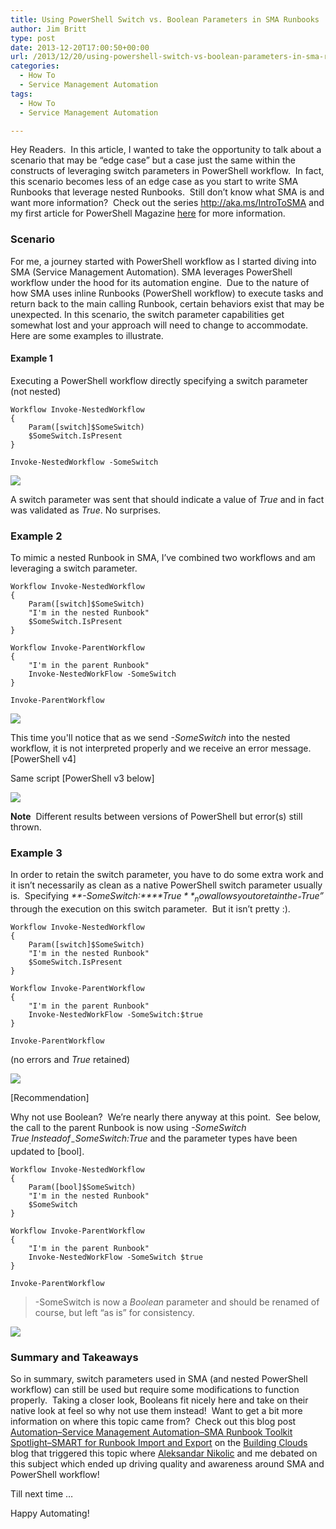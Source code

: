 ```yaml
---
title: Using PowerShell Switch vs. Boolean Parameters in SMA Runbooks
author: Jim Britt
type: post
date: 2013-12-20T17:00:50+00:00
url: /2013/12/20/using-powershell-switch-vs-boolean-parameters-in-sma-runbooks/
categories:
  - How To
  - Service Management Automation
tags:
  - How To
  - Service Management Automation

---
```

Hey Readers.  In this article, I wanted to take the opportunity to talk about a scenario that may be “edge case” but a case just the same within the constructs of leveraging switch parameters in PowerShell workflow.  In fact, this scenario becomes less of an edge case as you start to write SMA Runbooks that leverage nested Runbooks.  Still don’t know what SMA is and want more information?  Check out the series <http://aka.ms/IntroToSMA> and my first article for PowerShell Magazine [here](/2013/12/11/be-smart-with-windows-azure-pack-and-sma/) for more information.

### Scenario

For me, a journey started with PowerShell workflow as I started diving into SMA (Service Management Automation). SMA leverages PowerShell workflow under the hood for its automation engine.  Due to the nature of how SMA uses inline Runbooks (PowerShell workflow) to execute tasks and return back to the main calling Runbook, certain behaviors exist that may be unexpected. In this scenario, the switch parameter capabilities get somewhat lost and your approach will need to change to accommodate.  Here are some examples to illustrate.

#### Example 1

Executing a PowerShell workflow directly specifying a switch parameter (not nested)

```
Workflow Invoke-NestedWorkflow
{
    Param([switch]$SomeSwitch)
    $SomeSwitch.IsPresent
}

Invoke-NestedWorkflow -SomeSwitch
```

![](/images/smabool1.png)

A switch parameter was sent that should indicate a value of _True_ and in fact was validated as _True_. No surprises.

### Example 2

To mimic a nested Runbook in SMA, I&#8217;ve combined two workflows and am leveraging a switch parameter.

```
Workflow Invoke-NestedWorkflow
{
    Param([switch]$SomeSwitch)
    "I'm in the nested Runbook"
    $SomeSwitch.IsPresent
}

Workflow Invoke-ParentWorkflow
{
    "I'm in the parent Runbook"
    Invoke-NestedWorkFlow -SomeSwitch
}

Invoke-ParentWorkflow
```

![](/images/smabool2.png)

This time you'll notice that as we send _-SomeSwitch_ into the nested workflow, it is not interpreted properly and we receive an error message. [PowerShell v4] 

Same script [PowerShell v3 below]

![](/images/smabool3.png)

**Note**  Different results between versions of PowerShell but error(s) still thrown.

### Example 3

In order to retain the switch parameter, you have to do some extra work and it isn’t necessarily as clean as a native PowerShell switch parameter usually is.  Specifying _**-SomeSwitch:****$True**_ now allows you to retain the _“$True”_ through the execution on this switch parameter.  But it isn’t pretty :).

```
Workflow Invoke-NestedWorkflow
{
    Param([switch]$SomeSwitch)
    "I'm in the nested Runbook"
    $SomeSwitch.IsPresent
}

Workflow Invoke-ParentWorkflow
{
    "I'm in the parent Runbook"
    Invoke-NestedWorkFlow -SomeSwitch:$true
}

Invoke-ParentWorkflow
```

(no errors and _True_ retained)

![](/images/smabool4.png)

[Recommendation]

Why not use Boolean?  We’re nearly there anyway at this point.  See below, the call to the parent Runbook is now using _-SomeSwitch $True_. Instead of _-SomeSwitch:$True_ and the parameter types have been updated to [bool].

```
Workflow Invoke-NestedWorkflow
{
    Param([bool]$SomeSwitch)
    "I'm in the nested Runbook"
    $SomeSwitch
}

Workflow Invoke-ParentWorkflow
{
    "I'm in the parent Runbook"
    Invoke-NestedWorkFlow -SomeSwitch $true
}

Invoke-ParentWorkflow
```

> -SomeSwitch is now a _Boolean_ parameter and should be renamed of course, but left “as is” for consistency.

![](/images/smabool5.png)

### Summary and Takeaways

So in summary, switch parameters used in SMA (and nested PowerShell workflow) can still be used but require some modifications to function properly.  Taking a closer look, Booleans fit nicely here and take on their native look at feel so why not use them instead!  Want to get a bit more information on where this topic came from?  Check out this blog post [Automation–Service Management Automation–SMA Runbook Toolkit Spotlight–SMART for Runbook Import and Export][1] on the [Building Clouds][2] blog that triggered this topic where [Aleksandar Nikolic][3] and me debated on this subject which ended up driving quality and awareness around SMA and PowerShell workflow!

Till next time …

Happy Automating!

[1]: http://blogs.technet.com/b/privatecloud/archive/2013/10/23/automation-service-management-automation-sma-runbook-toolkit-spotlight-smart-for-runbook-import-and-export.aspx
[2]: http://aka.ms/BuildingClouds
[3]: http://104.131.21.239/author/aleksandar/